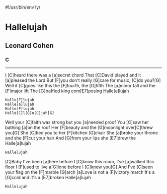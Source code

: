 #!/usr/bin/env lyr
# Hallelujah
## Leonard Cohen
### C

---

I [C]heard there was a [a]secret chord
That [C]David played and it [a]pleased the Lord
But [F]you don't really [G]care for music, [C]do you?[G]
Well it [C]goes like this the [F]fourth, the [G]fifth
The [a]minor fall and the [F]major lift
The [G]baffled king com[E7]posing Halle[a]lujah

    Halle[F]lujah
    Halle[a]lujah
    Halle[F]lujah
    Halle[C]l[G]u[C]jah[G]

Well your [C]faith was strong but you [a]needed proof
You [C]saw her bathing [a]on the roof
Her [F]beauty and the [G]moonlight over[C]threw you[G]
She [C]tied you to her [F]kitchen [G]chair
She [a]broke your throne and she [F]cut your hair
And [G]from your lips she [E7]drew the Halle[a]lujah

    Hallelujah

[C]Baby I've been [a]here before
I [C]know this room, I've [a]walked this floor
I [F]used to live a[G]lone before I [C]knew you[G]
And I've [C]seen your flag on the [F]marble [G]arch
[a]Love is not a [F]victory march
It's a [G]cold and it's a [E7]broken Halle[a]lujah

    Hallelujah